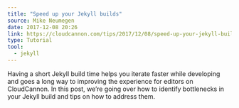 ```yaml
---
title: "Speed up your Jekyll builds"
source: Mike Neumegen
date: 2017-12-08 20:26
link: https://cloudcannon.com/tips/2017/12/08/speed-up-your-jekyll-builds/
type: Tutorial
tool:
  - jekyll 
---
```

Having a short Jekyll build time helps you iterate faster while developing and goes a long way to improving the experience for editors on CloudCannon. In this post, we’re going over how to identify bottlenecks in your Jekyll build and tips on how to address them.





